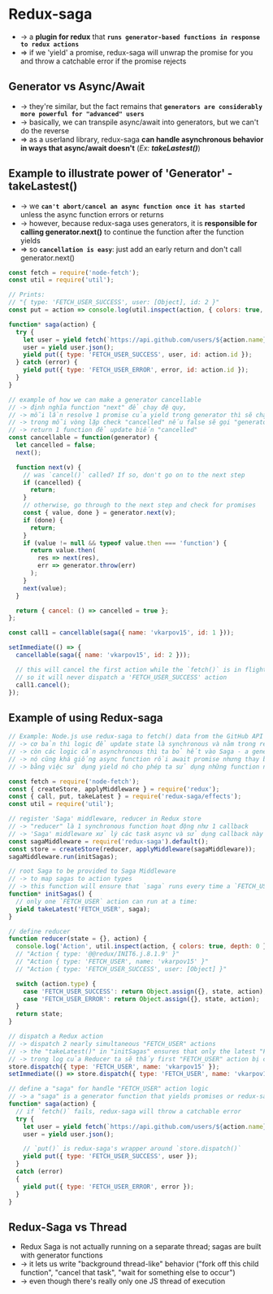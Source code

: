 
# Redux-saga
* -> a **plugin for redux** that **`runs generator-based functions in response to redux actions`**
* => if we 'yield' a promise, redux-saga will unwrap the promise for you and throw a catchable error if the promise rejects

## Generator vs Async/Await
* -> they're similar, but the fact remains that **`generators are considerably more powerful for "advanced" users`**
* -> basically, we can transpile async/await into generators, but we can't do the reverse
* => as a userland library, redux-saga **can handle asynchronous behavior in ways that async/await doesn't** (_Ex: **takeLastest()**_)

## Example to illustrate power of 'Generator' - takeLastest()
* -> we **`can't abort/cancel an async function once it has started`** unless the async function errors or returns
* -> however, because redux-saga uses generators, it is **responsible for calling generator.next()** to continue the function after the function yields
* => so **`cancellation is easy`**: just add an early return and don't call generator.next()
 
```js
const fetch = require('node-fetch');
const util = require('util');

// Prints:
// "{ type: 'FETCH_USER_SUCCESS', user: [Object], id: 2 }"
const put = action => console.log(util.inspect(action, { colors: true, depth: 0 }));

function* saga(action) {
  try {
    let user = yield fetch(`https://api.github.com/users/${action.name}`);
    user = yield user.json();
    yield put({ type: 'FETCH_USER_SUCCESS', user, id: action.id });
  } catch (error) {
    yield put({ type: 'FETCH_USER_ERROR', error, id: action.id });
  }
}

// example of how we can make a generator cancellable
// -> định nghĩa function "next" để chạy đệ quy,
// -> mỗi lần resolve 1 promise của yield trong generator thì sẽ chạy vòng lặp tiếp theo
// -> trong mỗi vòng lặp check "cancelled" nếu false sẽ gọi "generator.next()", true thì dừng
// -> return 1 function để update biến "cancelled"
const cancellable = function(generator) {
  let cancelled = false;
  next();

  function next(v) {
    // was `cancel()` called? If so, don't go on to the next step
    if (cancelled) {
      return;
    }
    // otherwise, go through to the next step and check for promises
    const { value, done } = generator.next(v);
    if (done) {
      return;
    }
    if (value != null && typeof value.then === 'function') {
      return value.then(
        res => next(res),
        err => generator.throw(err)
      );
    }
    next(value);
  }

  return { cancel: () => cancelled = true };
};

const call1 = cancellable(saga({ name: 'vkarpov15', id: 1 }));

setImmediate(() => {
  cancellable(saga({ name: 'vkarpov15', id: 2 }));

  // this will cancel the first action while the `fetch()` is in flight,
  // so it will never dispatch a 'FETCH_USER_SUCCESS' action
  call1.cancel();
});
```

## Example of using Redux-saga
```js
// Example: Node.js use redux-saga to fetch() data from the GitHub API and put it in a redux store:
// -> cơ bản thì logic để update state là synchronous và nằm trong reducer
// -> còn các logic cần asynchronous thì ta bỏ hết vào Saga - a generator function
// -> nó cũng khá giống async function rồi await promise nhưng thay bằng function* và yield promise
// -> bằng việc sử dụng yield nó cho phép ta sử dụng những function như "takeLastest", "put"

const fetch = require('node-fetch');
const { createStore, applyMiddleware } = require('redux');
const { call, put, takeLatest } = require('redux-saga/effects');
const util = require('util');

// register 'Saga' middleware, reducer in Redux store
// -> "reducer" là 1 synchronous function hoạt động như 1 callback
// -> 'Saga' middleware xử lý các task async và sử dụng callback này khi resolve 1 promise
const sagaMiddleware = require('redux-saga').default();
const store = createStore(reducer, applyMiddleware(sagaMiddleware));
sagaMiddleware.run(initSagas);

// root Saga to be provided to Saga Middleware
// -> to map sagas to action types 
// -> this function will ensure that `saga` runs every time a `FETCH_USER` action comes in
function* initSagas() {
  // only one `FETCH_USER` action can run at a time:
  yield takeLatest('FETCH_USER', saga);
}

// define reducer
function reducer(state = {}, action) {
  console.log('Action', util.inspect(action, { colors: true, depth: 0 }));
  // "Action { type: '@@redux/INIT6.j.8.1.9' }"
  // "Action { type: 'FETCH_USER', name: 'vkarpov15' }"
  // "Action { type: 'FETCH_USER_SUCCESS', user: [Object] }"

  switch (action.type) {
    case 'FETCH_USER_SUCCESS': return Object.assign({}, state, action);
    case 'FETCH_USER_ERROR': return Object.assign({}, state, action);
  }
  return state;
}

// dispatch a Redux action
// -> dispatch 2 nearly simultaneous "FETCH_USER" actions
// -> the "takeLatest()" in "initSagas" ensures that only the latest "FETCH_USER" action runs through to completion
// -> trong log của Reducer ta sẽ thấy first "FETCH_USER" action bị cancel nên we only get one 'FETCH_USER_SUCCESS' action with `id = 2`
store.dispatch({ type: 'FETCH_USER', name: 'vkarpov15' });
setImmediate(() => store.dispatch({ type: 'FETCH_USER', name: 'vkarpov15', id: 2 }));

// define a "saga" for handle "FETCH_USER" action logic 
// -> a "saga" is a generator function that yields promises or redux-saga objects (like the return value of `put()`)
function* saga(action) {
  // if `fetch()` fails, redux-saga will throw a catchable error
  try {
    let user = yield fetch(`https://api.github.com/users/${action.name}`);
    user = yield user.json();

    // `put()` is redux-saga's wrapper around `store.dispatch()`
    yield put({ type: 'FETCH_USER_SUCCESS', user });
  }
  catch (error)
  {
    yield put({ type: 'FETCH_USER_ERROR', error });
  }
}
```

## 

## Redux-Saga vs Thread
* Redux Saga is not actually running on a separate thread; sagas are built with generator functions
* -> it lets us write "background thread-like" behavior ("fork off this child function", "cancel that task", "wait for something else to occur")
* -> even though there's really only one JS thread of execution
